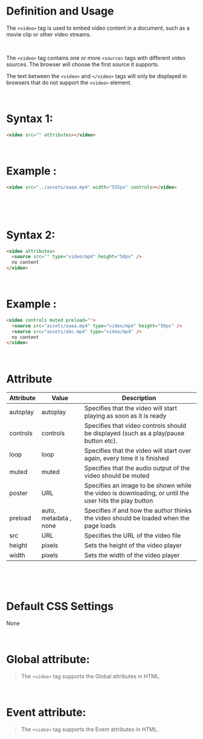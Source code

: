 # Definition and Usage

The `<video>` tag is used to embed video content in a document, such as a movie clip or other video streams.

&nbsp;

The `<video>` tag contains one or more `<source>` tags with different video sources. The browser will choose the first source it supports.

The text between the `<video>` and `</video>` tags will only be displayed in browsers that do not support the `<video>` element.

&nbsp;

# Syntax 1:

```html
<video src="" attributes></video>
```

&nbsp;

# Example :

```html
<video src="../assets/aaaa.mp4" width="555px" controls></video>
```

&nbsp;

&nbsp;

# Syntax 2:

```html
<video attributes>
  <source src="" type="video/mp4" height="50px" />
  no content
</video>
```

&nbsp;

# Example :

```html
<video controls muted preload="">
  <source src="assets/aaaa.mp4" type="video/mp4" height="50px" />
  <source src="assets/abc.mp4" type="video/mp4" />
  no content
</video>
```

&nbsp;

# Attribute

| Attribute | Value                 | Description                                                                                           |
| --------- | --------------------- | ----------------------------------------------------------------------------------------------------- |
| autoplay  | autoplay              | Specifies that the video will start playing as soon as it is ready                                    |
| controls  | controls              | Specifies that video controls should be displayed (such as a play/pause button etc).                  |
| loop      | loop                  | Specifies that the video will start over again, every time it is finished                             |
| muted     | muted                 | Specifies that the audio output of the video should be muted                                          |
| poster    | URL                   | Specifies an image to be shown while the video is downloading, or until the user hits the play button |
| preload   | auto, metadata , none | Specifies if and how the author thinks the video should be loaded when the page loads                 |
| src       | URL                   | Specifies the URL of the video file                                                                   |
| height    | pixels                | Sets the height of the video player                                                                   |
| width     | pixels                | Sets the width of the video player                                                                    |

&nbsp;

&nbsp;

# Default CSS Settings

None

&nbsp;

# Global attribute:

> The `<video>` tag supports the Global attributes in HTML.

&nbsp;

# Event attribute:

> The `<video>` tag supports the Event attributes in HTML.
